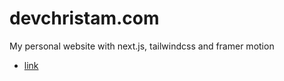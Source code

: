 # devchristam.com

My personal website with next.js, tailwindcss and framer motion

- [link](https://devchristam.com)